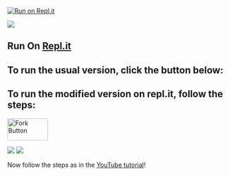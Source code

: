 

 
   
   









[![Run on Repl.it](https://repl.it/badge/github/navaneethkm004/Discord-24x7-Radio-Bot)](https://github.com/sohammohapatra6500/account/edit/main/README.md)


[<img src="https://github.com/navaneethkm004/my-images/blob/main/no7.png?raw=true">](https://youtu.be/Xf0zsd9m_io)

## Run On [Repl.it](https://repl.it)

## To run the usual version, click the button below:

## To run the modified version on repl.it, follow the steps:



<a rel="noreferrer noopener" href="https://repl.it/@nkmrepl/Radio-Bot-Modified"><img src="https://github.com/navaneethkm004/my-images/blob/main/fork-button.png?raw=true" title="Fork Button" width="92" height="50" /></a>


<img src="https://raw.githubusercontent.com/navaneethkm004/my-images/main/click-fork.png">
<img src="https://github.com/navaneethkm004/my-images/blob/main/copy-content.png?raw=true">




Now follow the steps as in the [YouTube tutorial](https://youtu.be/Xf0zsd9m_io)!

